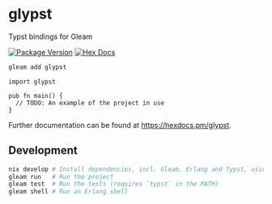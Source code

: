 # glypst

Typst bindings for Gleam

[![Package Version](https://img.shields.io/hexpm/v/glypst)](https://hex.pm/packages/glypst)
[![Hex Docs](https://img.shields.io/badge/hex-docs-ffaff3)](https://hexdocs.pm/glypst/)

```sh
gleam add glypst
```
```gleam
import glypst

pub fn main() {
  // TODO: An example of the project in use
}
```

Further documentation can be found at <https://hexdocs.pm/glypst>.

## Development

```sh
nix develop # Install dependencies, incl. Gleam, Erlang and Typst, using the flake (optional)
gleam run   # Run the project
gleam test  # Run the tests (requires `typst` in the PATH)
gleam shell # Run an Erlang shell
```
